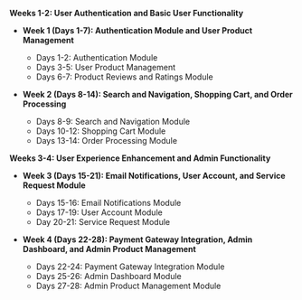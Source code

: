 **Weeks 1-2: User Authentication and Basic User Functionality**

- **Week 1 (Days 1-7): Authentication Module and User Product Management**
    
    - Days 1-2: Authentication Module
    - Days 3-5: User Product Management
    - Days 6-7: Product Reviews and Ratings Module
- **Week 2 (Days 8-14): Search and Navigation, Shopping Cart, and Order Processing**
    
    - Days 8-9: Search and Navigation Module
    - Days 10-12: Shopping Cart Module
    - Days 13-14: Order Processing Module

**Weeks 3-4: User Experience Enhancement and Admin Functionality**

- **Week 3 (Days 15-21): Email Notifications, User Account, and Service Request Module**
    
    - Days 15-16: Email Notifications Module
    - Days 17-19: User Account Module
    - Day 20-21: Service Request Module
- **Week 4 (Days 22-28): Payment Gateway Integration, Admin Dashboard, and Admin Product Management**
    
    - Days 22-24: Payment Gateway Integration Module
    - Days 25-26: Admin Dashboard Module
    - Days 27-28: Admin Product Management Module